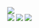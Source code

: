 [![](https://visitcount.itsvg.in/api?id=iqbalriiaz&label=Profile%20Views&color=8&icon=0&pretty=false)](https://visitcount.itsvg.in) <br>
![](https://github-readme-stats.vercel.app/api?username=iqbalriiaz&theme=vue-dark&hide_border=false&include_all_commits=false&count_private=true)
![](https://github-readme-streak-stats.herokuapp.com/?user=iqbalriiaz&theme=vue-dark&hide_border=false)
![](https://quotes-github-readme.vercel.app/api?type=horizontal&theme=nord)


